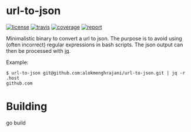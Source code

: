 # url-to-json
[![license](http://img.shields.io/badge/license-apache_2.0-blue.svg?style=flat)](https://raw.githubusercontent.com/alokmenghrajani/url-to-json/master/LICENSE) [![travis](https://img.shields.io/travis/alokmenghrajani/url-to-json/master.svg?maxAge=3600&logo=travis&label=travis)](https://travis-ci.org/alokmenghrajani/url-to-json) [![coverage](https://coveralls.io/repos/github/alokmenghrajani/url-to-json/badge.svg?branch=master)](https://coveralls.io/r/alokmenghrajani/url-to-json) [![report](https://goreportcard.com/badge/github.com/alokmenghrajani/url-to-json)](https://goreportcard.com/report/github.com/alokmenghrajani/url-to-json)

Minimalistic binary to convert a url to json. The purpose is to avoid using (often incorrect) regular expressions
in bash scripts. The json output can then be processed with [jq](https://stedolan.github.io/jq/).

Example:
```
$ url-to-json git@github.com:alokmenghrajani/url-to-json.git | jq -r .host
github.com
```

# Building
go build
